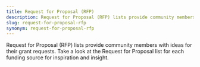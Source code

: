 ```yaml
---
title: Request for Proposal (RFP)
description: Request for Proposal (RFP) lists provide community members with ideas for their grant requests. Take a look at the Request for Proposal list for each funding source for inspiration and insight.
slug: request-for-proposal-rfp
synonym: request-for-proposal-rfp
---
```


Request for Proposal (RFP) lists provide community members with ideas for their grant requests. Take a look at the Request for Proposal list for each funding source for inspiration and insight.

